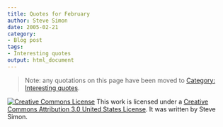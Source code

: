 ```yaml
---
title: Quotes for February
author: Steve Simon
date: 2005-02-21
category:
- Blog post
tags:
- Interesting quotes
output: html_document
---
```

> Note: any quotations on this page have been moved to [Category:
> Interesting quotes](../quote/InterestingQuotes.asp).

[![Creative Commons
License](http://i.creativecommons.org/l/by/3.0/us/80x15.png)](http://creativecommons.org/licenses/by/3.0/us/)
This work is licensed under a [Creative Commons Attribution 3.0 United
States License](http://creativecommons.org/licenses/by/3.0/us/). It was
written by Steve Simon.
